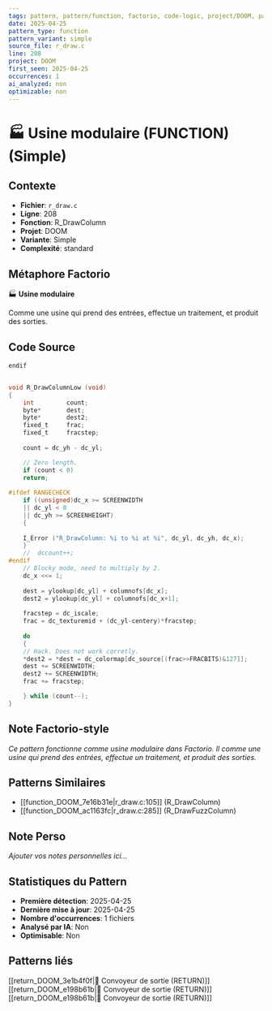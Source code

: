 ```yaml
---
tags: pattern, pattern/function, factorio, code-logic, project/DOOM, pattern/variant/simple
date: 2025-04-25
pattern_type: function
pattern_variant: simple
source_file: r_draw.c
line: 208
project: DOOM
first_seen: 2025-04-25
occurrences: 1
ai_analyzed: non
optimizable: non
---
```


# 🏭 Usine modulaire (FUNCTION) (Simple)

## Contexte
- **Fichier**: `r_draw.c`
- **Ligne**: 208
- **Fonction**: R_DrawColumn
- **Projet**: DOOM
- **Variante**: Simple
- **Complexité**: standard

## Métaphore Factorio
🏭 **Usine modulaire**

Comme une usine qui prend des entrées, effectue un traitement, et produit des sorties.

## Code Source
```c
endif


void R_DrawColumnLow (void) 
{ 
    int			count; 
    byte*		dest; 
    byte*		dest2;
    fixed_t		frac;
    fixed_t		fracstep;	 
 
    count = dc_yh - dc_yl; 

    // Zero length.
    if (count < 0) 
	return; 
				 
#ifdef RANGECHECK 
    if ((unsigned)dc_x >= SCREENWIDTH
	|| dc_yl < 0
	|| dc_yh >= SCREENHEIGHT)
    {
	
	I_Error ("R_DrawColumn: %i to %i at %i", dc_yl, dc_yh, dc_x);
    }
    //	dccount++; 
#endif 
    // Blocky mode, need to multiply by 2.
    dc_x <<= 1;
    
    dest = ylookup[dc_yl] + columnofs[dc_x];
    dest2 = ylookup[dc_yl] + columnofs[dc_x+1];
    
    fracstep = dc_iscale; 
    frac = dc_texturemid + (dc_yl-centery)*fracstep;
    
    do 
    {
	// Hack. Does not work corretly.
	*dest2 = *dest = dc_colormap[dc_source[(frac>>FRACBITS)&127]];
	dest += SCREENWIDTH;
	dest2 += SCREENWIDTH;
	frac += fracstep; 

    } while (count--);
}
```

## Note Factorio-style
*Ce pattern fonctionne comme usine modulaire dans Factorio. Il comme une usine qui prend des entrées, effectue un traitement, et produit des sorties.*

## Patterns Similaires
- [[function_DOOM_7e16b31e|r_draw.c:105]] (R_DrawColumn)
- [[function_DOOM_ac1163fc|r_draw.c:285]] (R_DrawFuzzColumn)

## Note Perso
*Ajouter vos notes personnelles ici...*

## Statistiques du Pattern
- **Première détection**: 2025-04-25
- **Dernière mise à jour**: 2025-04-25
- **Nombre d'occurrences**: 1 fichiers
- **Analysé par IA**: Non
- **Optimisable**: Non

## Patterns liés
[[return_DOOM_3e1b4f0f|🚚 Convoyeur de sortie (RETURN)]]
[[return_DOOM_e198b61b|🚚 Convoyeur de sortie (RETURN)]]
[[return_DOOM_e198b61b|🚚 Convoyeur de sortie (RETURN)]]
